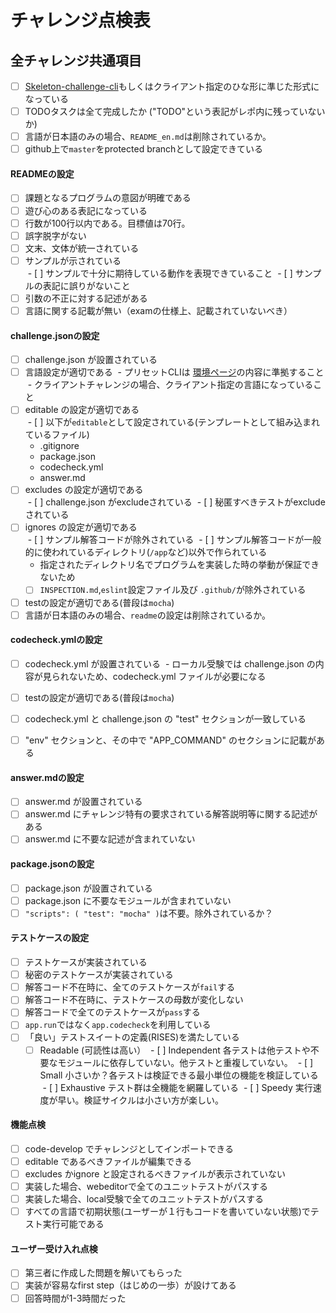 # チャレンジ点検表

## 全チャレンジ共通項目

- [ ] [Skeleton-challenge-cli](https://github.com/code-check/skeleton-challenge-cli/blob/master/README.md)もしくはクライアント指定のひな形に準じた形式になっている
- [ ]  TODOタスクは全て完成したか ("TODO"という表記がレポ内に残っていないか)
- [ ] 言語が日本語のみの場合、`README_en.md`は削除されているか。
- [ ] github上で`master`をprotected branchとして設定できている

#### READMEの設定
- [ ] 課題となるプログラムの意図が明確である
- [ ] 遊び心のある表記になっている
- [ ] 行数が100行以内である。目標値は70行。
- [ ] 誤字脱字がない
- [ ] 文末、文体が統一されている
- [ ] サンプルが示されている  
  - [ ] サンプルで十分に期待している動作を表現できていること
  - [ ] サンプルの表記に誤りがないこと
- [ ] 引数の不正に対する記述がある
- [ ] 言語に関する記載が無い（examの仕様上、記載されていないべき）

#### challenge.jsonの設定
- [ ] challenge.json が設置されている
- [ ] 言語設定が適切である
  - プリセットCLIは [環境ページ](https://app.code-check.io/guide/environments)の内容に準拠すること
  - クライアントチャレンジの場合、クライアント指定の言語になっていること
- [ ] editable の設定が適切である  
  - [ ] 以下が`editable`として設定されている(テンプレートとして組み込まれているファイル)
    - .gitignore
    - package.json
    - codecheck.yml
    - answer.md
- [ ] excludes の設定が適切である  
  - [ ] challenge.json がexcludeされている
  - [ ] 秘匿すべきテストがexcludeされている
- [ ] ignores の設定が適切である  
  - [ ] サンプル解答コードが除外されている
  - [ ] サンプル解答コードが一般的に使われているディレクトリ(`/app`など)以外で作られている
    - 指定されたディレクトリ名でプログラムを実装した時の挙動が保証できないため  
    - [ ] `INSPECTION.md`,`eslint`設定ファイル及び `.github/`が除外されている
- [ ] testの設定が適切である(普段は`mocha`)
- [ ] 言語が日本語のみの場合、`readme`の設定は削除されているか。

#### codecheck.ymlの設定
- [ ] codecheck.yml が設置されている
  - ローカル受験では challenge.json の内容が見られないため、codecheck.yml ファイルが必要になる
- [ ] testの設定が適切である(普段は`mocha`)
- [ ] codecheck.yml と challenge.json の "test" セクションが一致している
- [ ] "env" セクションと、その中で "APP_COMMAND" のセクションに記載がある


#### answer.mdの設定
- [ ] answer.md が設置されている
- [ ] answer.md にチャレンジ特有の要求されている解答説明等に関する記述がある
- [ ] answer.md に不要な記述が含まれていない

#### package.jsonの設定
- [ ] package.json が設置されている
- [ ] package.json に不要なモジュールが含まれていない
- [ ] `"scripts": ( "test": "mocha" )`は不要。除外されているか？

#### テストケースの設定
- [ ] テストケースが実装されている
- [ ] 秘密のテストケースが実装されている
- [ ] 解答コード不在時に、全てのテストケースが`fail`する
- [ ] 解答コード不在時に、テストケースの母数が変化しない
- [ ] 解答コードで全てのテストケースが`pass`する
- [ ] `app.run`ではなく`app.codecheck`を利用している
- [ ] 「良い」テストスイートの定義(RISES)を満たしている  
  - [ ] Readable (可読性は高い）
  - [ ] Independent 各テストは他テストや不要なモジュールに依存していない。他テストと重複していない。
  - [ ] Small 小さいか？各テストは検証できる最小単位の機能を検証している
  - [ ] Exhaustive テスト群は全機能を網羅している
  - [ ] Speedy 実行速度が早い。検証サイクルは小さい方が楽しい。

#### 機能点検
- [ ] code-develop でチャレンジとしてインポートできる
- [ ] editable であるべきファイルが編集できる
- [ ] excludes かignore と設定されるべきファイルが表示されていない
- [ ] 実装した場合、webeditorで全てのユニットテストがパスする
- [ ] 実装した場合、local受験で全てのユニットテストがパスする
- [ ] すべての言語で初期状態(ユーザーが１行もコードを書いていない状態)でテスト実行可能である

#### ユーザー受け入れ点検
- [ ] 第三者に作成した問題を解いてもらった
- [ ] 実装が容易なfirst step（はじめの一歩）が設けてある
- [ ] 回答時間が1-3時間だった
